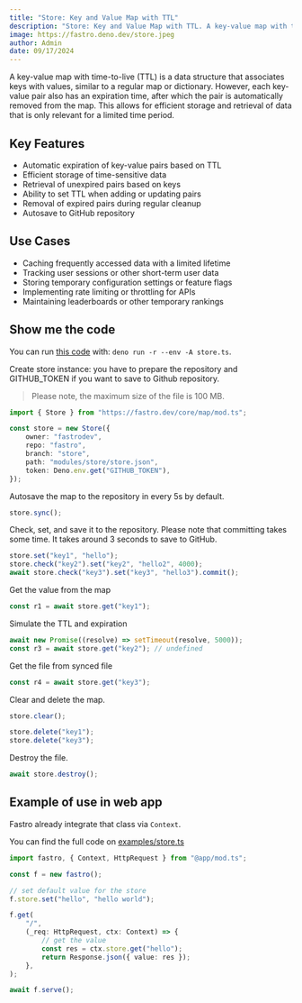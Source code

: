 ```yaml
---
title: "Store: Key and Value Map with TTL"
description: "Store: Key and Value Map with TTL. A key-value map with time-to-live (TTL) is a data structure that associates keys with values, similar to a regular map or dictionary"
image: https://fastro.deno.dev/store.jpeg
author: Admin
date: 09/17/2024
---
```


A key-value map with time-to-live (TTL) is a data structure that associates keys
with values, similar to a regular map or dictionary. However, each key-value
pair also has an expiration time, after which the pair is automatically removed
from the map. This allows for efficient storage and retrieval of data that is
only relevant for a limited time period.

## Key Features

- Automatic expiration of key-value pairs based on TTL
- Efficient storage of time-sensitive data
- Retrieval of unexpired pairs based on keys
- Ability to set TTL when adding or updating pairs
- Removal of expired pairs during regular cleanup
- Autosave to GitHub repository

## Use Cases

- Caching frequently accessed data with a limited lifetime
- Tracking user sessions or other short-term user data
- Storing temporary configuration settings or feature flags
- Implementing rate limiting or throttling for APIs
- Maintaining leaderboards or other temporary rankings

## Show me the code

You can run
[this code](https://gist.github.com/ynwd/0d97acd5b1948e7d2bd2a39afec59b8e) with:
`deno run -r --env -A store.ts`.

Create store instance: you have to prepare the repository and GITHUB_TOKEN if
you want to save to Github repository.

> Please note, the maximum size of the file is 100 MB.

```ts
import { Store } from "https://fastro.dev/core/map/mod.ts";

const store = new Store({
    owner: "fastrodev",
    repo: "fastro",
    branch: "store",
    path: "modules/store/store.json",
    token: Deno.env.get("GITHUB_TOKEN"),
});
```

Autosave the map to the repository in every 5s by default.

```ts
store.sync();
```

Check, set, and save it to the repository. Please note that committing takes
some time. It takes around 3 seconds to save to GitHub.

```ts
store.set("key1", "hello");
store.check("key2").set("key2", "hello2", 4000);
await store.check("key3").set("key3", "hello3").commit();
```

Get the value from the map

```ts
const r1 = await store.get("key1");
```

Simulate the TTL and expiration

```ts
await new Promise((resolve) => setTimeout(resolve, 5000));
const r3 = await store.get("key2"); // undefined
```

Get the file from synced file

```ts
const r4 = await store.get("key3");
```

Clear and delete the map.

```ts
store.clear();

store.delete("key1");
store.delete("key3");
```

Destroy the file.

```ts
await store.destroy();
```

## Example of use in web app

Fastro already integrate that class via `Context`.

You can find the full code on
[examples/store.ts](https://raw.githubusercontent.com/fastrodev/fastro/main/examples/store.ts)

```ts
import fastro, { Context, HttpRequest } from "@app/mod.ts";

const f = new fastro();

// set default value for the store
f.store.set("hello", "hello world");

f.get(
    "/",
    (_req: HttpRequest, ctx: Context) => {
        // get the value
        const res = ctx.store.get("hello");
        return Response.json({ value: res });
    },
);

await f.serve();
```
